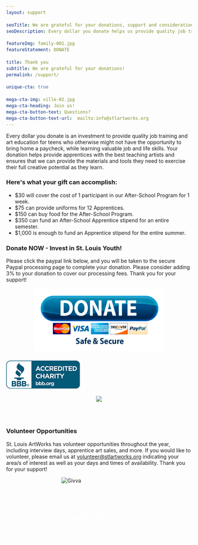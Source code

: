 ```yaml
---
layout: support

seoTitle: We are grateful for your donations, support and consideration
seoDescription: Every dollar you donate helps us provide quality job training and art education for teens who otherwise might not have the opportunity to bring home a paycheck and learn valuable job and life skills at the same time.

featureImg: family-001.jpg
featureStatement: DONATE

title: Thank you
subtitle: We are grateful for your donations!
permalink: /support/

unique-cta: true

mega-cta-img: ville-02.jpg
mega-cta-heading: Join us!
mega-cta-button-text: Questions?
mega-cta-button-text-url:  mailto:info@stlartworks.org
---
```


Every dollar you donate is an investment to provide quality job training and art education for teens who otherwise might not have the opportunity to bring home a paycheck, while learning valuable job and life skills. Your donation helps provide apprentices with the best teaching artists and ensures that we can provide the materials and tools they need to exercise their full creative potential as they learn.

### Here's what your gift can accomplish:

* $30 will cover the cost of 1 participant in our After-School Program for 1 week.
* $75 can provide uniforms for 12 Apprentices.
* $150 can buy food for the After-School Program.
* $350 can fund an After-School Apprentice stipend for an entire semester.
* $1,000 is enough to fund an Apprentice stipend for the entire summer.

### Donate NOW - Invest in St. Louis Youth!

Please click the paypal link below, and you will be taken to the secure Paypal processing page to complete your donation. Please consider adding 3% to your donation to cover our processing fees. Thank you for your support!

<center><a href="https://www.paypal.com/cgi-bin/webscr?cmd=_s-xclick&amp;hosted_button_id=2R55J3XLQZYWL"><img border="0" alt="Donate2STLArtWorks" width="353" height="171" src="/images/PayPalDonateButton.jpg" /></a></center>

### [![Better Business Bureau logo](/uploads/versions/bbblogobluesm---&#40;----200-76&#41;---.jpg)](http://www.bbb.org/stlouis/business-reviews/charity-arts-and-culture/st-louis-artworks-in-saint-louis-mo-310482094)

<center><a target="_blank" href="http://www.guidestar.org/organizations/43-1735450/st-louis-artworks.aspx"><img src="http://widgets.guidestar.org/gximage2?o=7661363&amp;l=v4" /> </a></center>

### &nbsp;

### Volunteer Opportunities

St. Louis ArtWorks has volunteer opportunities throughout the year, including interview days, apprentice art sales, and more. If you would like to volunteer, please email us at [volunteer@stlartworks.org](mailto:volunteer@stlartworks.org) indicating your area/s of interest as well as your days and times of availability. Thank you for your support!

<div style="text-align:center;"><style type="text/css">@font-face{font-family:"GothamBookRegular"; src:url("https://product.givingassistant.org/branding/fonts/gotham-book.eot"); src:url("https://product.givingassistant.org/branding/fonts/gotham-book.eot") format("embedded-opentype"), url("https://product.givingassistant.org/branding/fonts/gotham-book.woff") format("woff"), url("https://product.givingassistant.org/branding/fonts/gotham-book.ttf") format("truetype"); }@font-face{font-family:"GothamBoldRegular"; src:url("https://product.givingassistant.org/branding/fonts/gotham-bold.eot"); src:url("https://product.givingassistant.org/branding/fonts/gotham-bold.eot") format("embedded-opentype"), url("https://product.givingassistant.org/branding/fonts/gotham-bold.woff") format("woff"), url("https://product.givingassistant.org/branding/fonts/gotham-bold.ttf") format("truetype");}</style><div style="height:250px; width:300px; position:relative; text-decoration:none !important; margin-bottom:15px;"><a href="https://givingassistant.org/np#st-louis-artworks"><img alt="Givva" title="Donate to St. Louis Artworks" style="position:absolute;" src="https://product.givingassistant.org/ngo/badges/v1/Giving_Assistant_lg_Color_Background.png" /></a><div style="z-index:100; color:white; font-size:14px; font-family:GothamBookRegular; display:inline-block; padding:0 24px; position:absolute; top:85px; text-align:center; line-height:18px;">Use <a style="color:inherit; text-decoration:inherit;" href="https://givingassistant.org/"><b style="font-family:GothamBoldRegular;">Giving Assistant</b></a> to save money and support <b style="font-family:GothamBoldRegular;">St. Louis Artworks</b></div></div></div>
